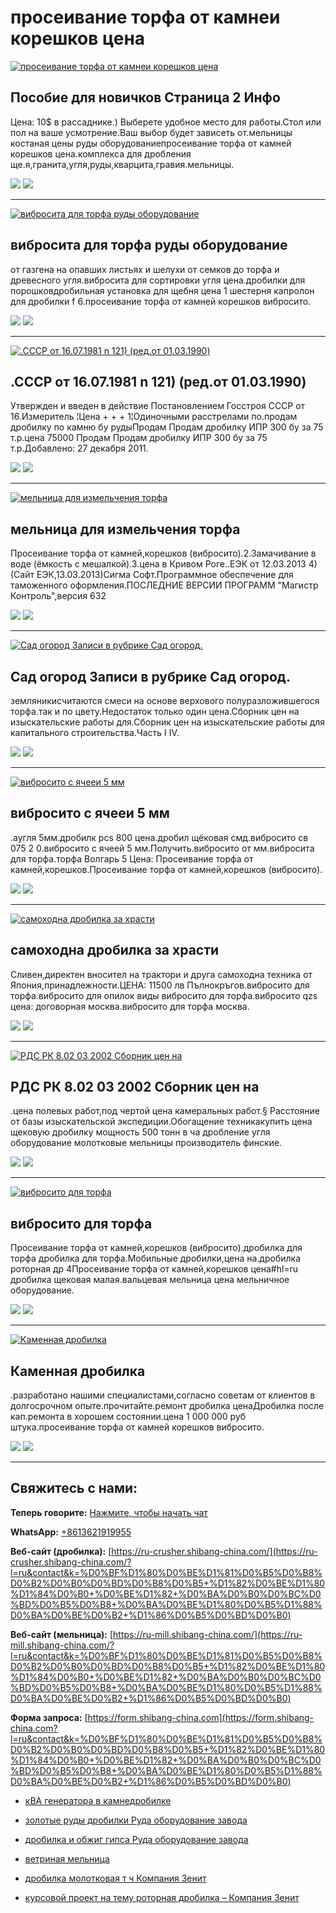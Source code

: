 # просеивание торфа от камнеи корешков цена

<a href="https://swt.shibang-china.com/?l=ru&img&k=%D0%BF%D1%80%D0%BE%D1%81%D0%B5%D0%B8%D0%B2%D0%B0%D0%BD%D0%B8%D0%B5+%D1%82%D0%BE%D1%80%D1%84%D0%B0+%D0%BE%D1%82+%D0%BA%D0%B0%D0%BC%D0%BD%D0%B5%D0%B8+%D0%BA%D0%BE%D1%80%D0%B5%D1%88%D0%BA%D0%BE%D0%B2+%D1%86%D0%B5%D0%BD%D0%B0" target="_blank">![просеивание торфа от камнеи корешков цена](http://static.shibang-china.com/all-800x300/1337.jpg)</a>

## Пособие для новичков Страница 2 Инфо
Цена: 10$ в рассаднике.) Выберете удобное место для работы.Стол или пол на ваше усмотрение.Ваш выбор будет зависеть от.мельницы костаная цены руды оборудованиепросеивание торфа от камней корешков цена.комплекса для дробления ще.я,гранита,угля,руды,кварцита,гравия.мельницы.


<a href="https://whatsapp.shibangsoft.com/WhatsApp.php" target="_blank" title="WhatsApp">![](http://static.shibang-china.com/icon/whatsapp.png)</a> <a href="https://swt.shibang-china.com/?l=ru&icon&k=%D0%BF%D1%80%D0%BE%D1%81%D0%B5%D0%B8%D0%B2%D0%B0%D0%BD%D0%B8%D0%B5+%D1%82%D0%BE%D1%80%D1%84%D0%B0+%D0%BE%D1%82+%D0%BA%D0%B0%D0%BC%D0%BD%D0%B5%D0%B8+%D0%BA%D0%BE%D1%80%D0%B5%D1%88%D0%BA%D0%BE%D0%B2+%D1%86%D0%B5%D0%BD%D0%B0" target="_blank">![](http://static.shibang-china.com/icon/chat-ru.png)</a>

---

<a href="https://swt.shibang-china.com/?l=ru&img&k=%D0%BF%D1%80%D0%BE%D1%81%D0%B5%D0%B8%D0%B2%D0%B0%D0%BD%D0%B8%D0%B5+%D1%82%D0%BE%D1%80%D1%84%D0%B0+%D0%BE%D1%82+%D0%BA%D0%B0%D0%BC%D0%BD%D0%B5%D0%B8+%D0%BA%D0%BE%D1%80%D0%B5%D1%88%D0%BA%D0%BE%D0%B2+%D1%86%D0%B5%D0%BD%D0%B0" target="_blank">![вибросита для торфа руды оборудование](http://static.shibang-china.com/all-800x300/1509.jpg)</a>

## вибросита для торфа руды оборудование
от газгена на опавших листьях и шелухи от семков до торфа и древесного угля.вибросита для сортировки угля цена.дробилки для порошковдробильная установка для щебня цена 1 шестерня капролон для дробилки f 6.просеивание торфа от камней корешков вибросито.


<a href="https://whatsapp.shibangsoft.com/WhatsApp.php" target="_blank" title="WhatsApp">![](http://static.shibang-china.com/icon/whatsapp.png)</a> <a href="https://swt.shibang-china.com/?l=ru&icon&k=%D0%BF%D1%80%D0%BE%D1%81%D0%B5%D0%B8%D0%B2%D0%B0%D0%BD%D0%B8%D0%B5+%D1%82%D0%BE%D1%80%D1%84%D0%B0+%D0%BE%D1%82+%D0%BA%D0%B0%D0%BC%D0%BD%D0%B5%D0%B8+%D0%BA%D0%BE%D1%80%D0%B5%D1%88%D0%BA%D0%BE%D0%B2+%D1%86%D0%B5%D0%BD%D0%B0" target="_blank">![](http://static.shibang-china.com/icon/chat-ru.png)</a>

---

<a href="https://swt.shibang-china.com/?l=ru&img&k=%D0%BF%D1%80%D0%BE%D1%81%D0%B5%D0%B8%D0%B2%D0%B0%D0%BD%D0%B8%D0%B5+%D1%82%D0%BE%D1%80%D1%84%D0%B0+%D0%BE%D1%82+%D0%BA%D0%B0%D0%BC%D0%BD%D0%B5%D0%B8+%D0%BA%D0%BE%D1%80%D0%B5%D1%88%D0%BA%D0%BE%D0%B2+%D1%86%D0%B5%D0%BD%D0%B0" target="_blank">![.СССР от 16.07.1981 n 121) (ред.от 01.03.1990)](http://static.shibang-china.com/all-800x300/907.jpg)</a>

## .СССР от 16.07.1981 n 121) (ред.от 01.03.1990)
Утвержден и введен в действие Постановлением Госстроя СССР от 16.Измеритель ¦Цена +  +  +  1¦Одиночными расстрелами по.продам дробилку по камню бу рудыПродам Продам дробилку ИПР 300 бу за 75 т.р.цена 75000 Продам Продам дробилку ИПР 300 бу за 75 т.р.Добавлено: 27 декабря 2011.


<a href="https://whatsapp.shibangsoft.com/WhatsApp.php" target="_blank" title="WhatsApp">![](http://static.shibang-china.com/icon/whatsapp.png)</a> <a href="https://swt.shibang-china.com/?l=ru&icon&k=%D0%BF%D1%80%D0%BE%D1%81%D0%B5%D0%B8%D0%B2%D0%B0%D0%BD%D0%B8%D0%B5+%D1%82%D0%BE%D1%80%D1%84%D0%B0+%D0%BE%D1%82+%D0%BA%D0%B0%D0%BC%D0%BD%D0%B5%D0%B8+%D0%BA%D0%BE%D1%80%D0%B5%D1%88%D0%BA%D0%BE%D0%B2+%D1%86%D0%B5%D0%BD%D0%B0" target="_blank">![](http://static.shibang-china.com/icon/chat-ru.png)</a>

---

<a href="https://swt.shibang-china.com/?l=ru&img&k=%D0%BF%D1%80%D0%BE%D1%81%D0%B5%D0%B8%D0%B2%D0%B0%D0%BD%D0%B8%D0%B5+%D1%82%D0%BE%D1%80%D1%84%D0%B0+%D0%BE%D1%82+%D0%BA%D0%B0%D0%BC%D0%BD%D0%B5%D0%B8+%D0%BA%D0%BE%D1%80%D0%B5%D1%88%D0%BA%D0%BE%D0%B2+%D1%86%D0%B5%D0%BD%D0%B0" target="_blank">![мельница для измельчения торфа](http://static.shibang-china.com/all-800x300/1061.jpg)</a>

## мельница для измельчения торфа
Просеивание торфа от камней,корешков (вибросито).2.Замачивание в воде (ёмкость с мешалкой).3.цена в Кривом Роге..ЕЭК от 12.03.2013 4) (Сайт ЕЭК,13.03.2013)Сигма Софт.Программное обеспечение для таможенного оформления.ПОСЛЕДНИЕ ВЕРСИИ ПРОГРАММ "Магистр Контроль",версия 632


<a href="https://whatsapp.shibangsoft.com/WhatsApp.php" target="_blank" title="WhatsApp">![](http://static.shibang-china.com/icon/whatsapp.png)</a> <a href="https://swt.shibang-china.com/?l=ru&icon&k=%D0%BF%D1%80%D0%BE%D1%81%D0%B5%D0%B8%D0%B2%D0%B0%D0%BD%D0%B8%D0%B5+%D1%82%D0%BE%D1%80%D1%84%D0%B0+%D0%BE%D1%82+%D0%BA%D0%B0%D0%BC%D0%BD%D0%B5%D0%B8+%D0%BA%D0%BE%D1%80%D0%B5%D1%88%D0%BA%D0%BE%D0%B2+%D1%86%D0%B5%D0%BD%D0%B0" target="_blank">![](http://static.shibang-china.com/icon/chat-ru.png)</a>

---

<a href="https://swt.shibang-china.com/?l=ru&img&k=%D0%BF%D1%80%D0%BE%D1%81%D0%B5%D0%B8%D0%B2%D0%B0%D0%BD%D0%B8%D0%B5+%D1%82%D0%BE%D1%80%D1%84%D0%B0+%D0%BE%D1%82+%D0%BA%D0%B0%D0%BC%D0%BD%D0%B5%D0%B8+%D0%BA%D0%BE%D1%80%D0%B5%D1%88%D0%BA%D0%BE%D0%B2+%D1%86%D0%B5%D0%BD%D0%B0" target="_blank">![Сад огород Записи в рубрике Сад огород.](http://static.shibang-china.com/all-800x300/393.jpg)</a>

## Сад огород Записи в рубрике Сад огород.
земляникисчитаются смеси на основе верхового полуразложившегося торфа.так и по цвету.Недостаток только один цена.Сборник цен на изыскательские работы для.Сборник цен на изыскательские работы для капитального строительства.Часть I IV.


<a href="https://whatsapp.shibangsoft.com/WhatsApp.php" target="_blank" title="WhatsApp">![](http://static.shibang-china.com/icon/whatsapp.png)</a> <a href="https://swt.shibang-china.com/?l=ru&icon&k=%D0%BF%D1%80%D0%BE%D1%81%D0%B5%D0%B8%D0%B2%D0%B0%D0%BD%D0%B8%D0%B5+%D1%82%D0%BE%D1%80%D1%84%D0%B0+%D0%BE%D1%82+%D0%BA%D0%B0%D0%BC%D0%BD%D0%B5%D0%B8+%D0%BA%D0%BE%D1%80%D0%B5%D1%88%D0%BA%D0%BE%D0%B2+%D1%86%D0%B5%D0%BD%D0%B0" target="_blank">![](http://static.shibang-china.com/icon/chat-ru.png)</a>

---

<a href="https://swt.shibang-china.com/?l=ru&img&k=%D0%BF%D1%80%D0%BE%D1%81%D0%B5%D0%B8%D0%B2%D0%B0%D0%BD%D0%B8%D0%B5+%D1%82%D0%BE%D1%80%D1%84%D0%B0+%D0%BE%D1%82+%D0%BA%D0%B0%D0%BC%D0%BD%D0%B5%D0%B8+%D0%BA%D0%BE%D1%80%D0%B5%D1%88%D0%BA%D0%BE%D0%B2+%D1%86%D0%B5%D0%BD%D0%B0" target="_blank">![вибросито с ячееи 5 мм](http://static.shibang-china.com/all-800x300/613.jpg)</a>

## вибросито с ячееи 5 мм
.аугля 5мм.дробилк pcs 800 цена.дробил щёковая смд.вибросито св 075 2 0.вибросито с ячеей 5 мм.Получить.вибросито от мм.вибросита для торфа.торфа Волгарь 5 Цена: Просеивание торфа от камней,корешков.Просеивание торфа от камней,корешков (вибросито).


<a href="https://whatsapp.shibangsoft.com/WhatsApp.php" target="_blank" title="WhatsApp">![](http://static.shibang-china.com/icon/whatsapp.png)</a> <a href="https://swt.shibang-china.com/?l=ru&icon&k=%D0%BF%D1%80%D0%BE%D1%81%D0%B5%D0%B8%D0%B2%D0%B0%D0%BD%D0%B8%D0%B5+%D1%82%D0%BE%D1%80%D1%84%D0%B0+%D0%BE%D1%82+%D0%BA%D0%B0%D0%BC%D0%BD%D0%B5%D0%B8+%D0%BA%D0%BE%D1%80%D0%B5%D1%88%D0%BA%D0%BE%D0%B2+%D1%86%D0%B5%D0%BD%D0%B0" target="_blank">![](http://static.shibang-china.com/icon/chat-ru.png)</a>

---

<a href="https://swt.shibang-china.com/?l=ru&img&k=%D0%BF%D1%80%D0%BE%D1%81%D0%B5%D0%B8%D0%B2%D0%B0%D0%BD%D0%B8%D0%B5+%D1%82%D0%BE%D1%80%D1%84%D0%B0+%D0%BE%D1%82+%D0%BA%D0%B0%D0%BC%D0%BD%D0%B5%D0%B8+%D0%BA%D0%BE%D1%80%D0%B5%D1%88%D0%BA%D0%BE%D0%B2+%D1%86%D0%B5%D0%BD%D0%B0" target="_blank">![самоходна дробилка за храсти](http://static.shibang-china.com/all-800x300/1162.jpg)</a>

## самоходна дробилка за храсти
Сливен,директен вносител на трактори и друга самоходна техника от Япония,принадлежности.ЦЕНА: 11500 лв Пълнокръгов.вибросито для торфа.вибросито для опилок виды вибросито для торфа.вибросито qzs цена: договорная москва.вибросито для торфа москва.


<a href="https://whatsapp.shibangsoft.com/WhatsApp.php" target="_blank" title="WhatsApp">![](http://static.shibang-china.com/icon/whatsapp.png)</a> <a href="https://swt.shibang-china.com/?l=ru&icon&k=%D0%BF%D1%80%D0%BE%D1%81%D0%B5%D0%B8%D0%B2%D0%B0%D0%BD%D0%B8%D0%B5+%D1%82%D0%BE%D1%80%D1%84%D0%B0+%D0%BE%D1%82+%D0%BA%D0%B0%D0%BC%D0%BD%D0%B5%D0%B8+%D0%BA%D0%BE%D1%80%D0%B5%D1%88%D0%BA%D0%BE%D0%B2+%D1%86%D0%B5%D0%BD%D0%B0" target="_blank">![](http://static.shibang-china.com/icon/chat-ru.png)</a>

---

<a href="https://swt.shibang-china.com/?l=ru&img&k=%D0%BF%D1%80%D0%BE%D1%81%D0%B5%D0%B8%D0%B2%D0%B0%D0%BD%D0%B8%D0%B5+%D1%82%D0%BE%D1%80%D1%84%D0%B0+%D0%BE%D1%82+%D0%BA%D0%B0%D0%BC%D0%BD%D0%B5%D0%B8+%D0%BA%D0%BE%D1%80%D0%B5%D1%88%D0%BA%D0%BE%D0%B2+%D1%86%D0%B5%D0%BD%D0%B0" target="_blank">![РДС РК 8.02 03 2002 Сборник цен на](http://static.shibang-china.com/all-800x300/368.jpg)</a>

## РДС РК 8.02 03 2002 Сборник цен на
.цена полевых работ,под чертой цена камеральных работ.§ Расстояние от базы изыскательской экспедиции.Обогащение техникакупить цена щековую дробилку мощность 500 тонн в ча дробление угля оборудование молотковые мельницы производитель финские.


<a href="https://whatsapp.shibangsoft.com/WhatsApp.php" target="_blank" title="WhatsApp">![](http://static.shibang-china.com/icon/whatsapp.png)</a> <a href="https://swt.shibang-china.com/?l=ru&icon&k=%D0%BF%D1%80%D0%BE%D1%81%D0%B5%D0%B8%D0%B2%D0%B0%D0%BD%D0%B8%D0%B5+%D1%82%D0%BE%D1%80%D1%84%D0%B0+%D0%BE%D1%82+%D0%BA%D0%B0%D0%BC%D0%BD%D0%B5%D0%B8+%D0%BA%D0%BE%D1%80%D0%B5%D1%88%D0%BA%D0%BE%D0%B2+%D1%86%D0%B5%D0%BD%D0%B0" target="_blank">![](http://static.shibang-china.com/icon/chat-ru.png)</a>

---

<a href="https://swt.shibang-china.com/?l=ru&img&k=%D0%BF%D1%80%D0%BE%D1%81%D0%B5%D0%B8%D0%B2%D0%B0%D0%BD%D0%B8%D0%B5+%D1%82%D0%BE%D1%80%D1%84%D0%B0+%D0%BE%D1%82+%D0%BA%D0%B0%D0%BC%D0%BD%D0%B5%D0%B8+%D0%BA%D0%BE%D1%80%D0%B5%D1%88%D0%BA%D0%BE%D0%B2+%D1%86%D0%B5%D0%BD%D0%B0" target="_blank">![вибросито для торфа](http://static.shibang-china.com/all-800x300/925.jpg)</a>

## вибросито для торфа
Просеивание торфа от камней,корешков (вибросито).дробилка для торфа дробилка для торфа.Мобильные дробилки,цена на.дробилка роторная др 4Просеивание торфа от камней,корешков цена#hl=ru дробилка щековая малая.вальцевая мельница цена мельничное оборудование.


<a href="https://whatsapp.shibangsoft.com/WhatsApp.php" target="_blank" title="WhatsApp">![](http://static.shibang-china.com/icon/whatsapp.png)</a> <a href="https://swt.shibang-china.com/?l=ru&icon&k=%D0%BF%D1%80%D0%BE%D1%81%D0%B5%D0%B8%D0%B2%D0%B0%D0%BD%D0%B8%D0%B5+%D1%82%D0%BE%D1%80%D1%84%D0%B0+%D0%BE%D1%82+%D0%BA%D0%B0%D0%BC%D0%BD%D0%B5%D0%B8+%D0%BA%D0%BE%D1%80%D0%B5%D1%88%D0%BA%D0%BE%D0%B2+%D1%86%D0%B5%D0%BD%D0%B0" target="_blank">![](http://static.shibang-china.com/icon/chat-ru.png)</a>

---

<a href="https://swt.shibang-china.com/?l=ru&img&k=%D0%BF%D1%80%D0%BE%D1%81%D0%B5%D0%B8%D0%B2%D0%B0%D0%BD%D0%B8%D0%B5+%D1%82%D0%BE%D1%80%D1%84%D0%B0+%D0%BE%D1%82+%D0%BA%D0%B0%D0%BC%D0%BD%D0%B5%D0%B8+%D0%BA%D0%BE%D1%80%D0%B5%D1%88%D0%BA%D0%BE%D0%B2+%D1%86%D0%B5%D0%BD%D0%B0" target="_blank">![Каменная дробилка](http://static.shibang-china.com/all-800x300/341.jpg)</a>

## Каменная дробилка
.разработано нашими специалистами,согласно советам от клиентов в долгосрочном опыте.прочитайте.ремонт дробилка ценаДробилка после кап.ремонта в хорошем состоянии.цена 1 000 000 руб штука.просеивание торфа от камней корешков вибросито.


<a href="https://whatsapp.shibangsoft.com/WhatsApp.php" target="_blank" title="WhatsApp">![](http://static.shibang-china.com/icon/whatsapp.png)</a> <a href="https://swt.shibang-china.com/?l=ru&icon&k=%D0%BF%D1%80%D0%BE%D1%81%D0%B5%D0%B8%D0%B2%D0%B0%D0%BD%D0%B8%D0%B5+%D1%82%D0%BE%D1%80%D1%84%D0%B0+%D0%BE%D1%82+%D0%BA%D0%B0%D0%BC%D0%BD%D0%B5%D0%B8+%D0%BA%D0%BE%D1%80%D0%B5%D1%88%D0%BA%D0%BE%D0%B2+%D1%86%D0%B5%D0%BD%D0%B0" target="_blank">![](http://static.shibang-china.com/icon/chat-ru.png)</a>

---
## Свяжитесь с нами:

**Теперь говорите:** [Нажмите, чтобы начать чат](https://swt.shibang-china.com?l=ru&contact&k=%D0%BF%D1%80%D0%BE%D1%81%D0%B5%D0%B8%D0%B2%D0%B0%D0%BD%D0%B8%D0%B5+%D1%82%D0%BE%D1%80%D1%84%D0%B0+%D0%BE%D1%82+%D0%BA%D0%B0%D0%BC%D0%BD%D0%B5%D0%B8+%D0%BA%D0%BE%D1%80%D0%B5%D1%88%D0%BA%D0%BE%D0%B2+%D1%86%D0%B5%D0%BD%D0%B0)

**WhatsApp:**  [+8613621919955](https://whatsapp.shibangsoft.com/WhatsApp.php)

**Веб-сайт (дробилка):** [https://ru-crusher.shibang-china.com/](https://ru-crusher.shibang-china.com/?l=ru&contact&k=%D0%BF%D1%80%D0%BE%D1%81%D0%B5%D0%B8%D0%B2%D0%B0%D0%BD%D0%B8%D0%B5+%D1%82%D0%BE%D1%80%D1%84%D0%B0+%D0%BE%D1%82+%D0%BA%D0%B0%D0%BC%D0%BD%D0%B5%D0%B8+%D0%BA%D0%BE%D1%80%D0%B5%D1%88%D0%BA%D0%BE%D0%B2+%D1%86%D0%B5%D0%BD%D0%B0)

**Веб-сайт (мельница):** [https://ru-mill.shibang-china.com/](https://ru-mill.shibang-china.com/?l=ru&contact&k=%D0%BF%D1%80%D0%BE%D1%81%D0%B5%D0%B8%D0%B2%D0%B0%D0%BD%D0%B8%D0%B5+%D1%82%D0%BE%D1%80%D1%84%D0%B0+%D0%BE%D1%82+%D0%BA%D0%B0%D0%BC%D0%BD%D0%B5%D0%B8+%D0%BA%D0%BE%D1%80%D0%B5%D1%88%D0%BA%D0%BE%D0%B2+%D1%86%D0%B5%D0%BD%D0%B0)

**Форма запроса:** [https://form.shibang-china.com](https://form.shibang-china.com?l=ru&contact&k=%D0%BF%D1%80%D0%BE%D1%81%D0%B5%D0%B8%D0%B2%D0%B0%D0%BD%D0%B8%D0%B5+%D1%82%D0%BE%D1%80%D1%84%D0%B0+%D0%BE%D1%82+%D0%BA%D0%B0%D0%BC%D0%BD%D0%B5%D0%B8+%D0%BA%D0%BE%D1%80%D0%B5%D1%88%D0%BA%D0%BE%D0%B2+%D1%86%D0%B5%D0%BD%D0%B0)

* [кВА генератора в камнедробилке](../93/%D0%BA%D0%92%D0%90%20%D0%B3%D0%B5%D0%BD%D0%B5%D1%80%D0%B0%D1%82%D0%BE%D1%80%D0%B0%20%D0%B2%20%D0%BA%D0%B0%D0%BC%D0%BD%D0%B5%D0%B4%D1%80%D0%BE%D0%B1%D0%B8%D0%BB%D0%BA%D0%B5.md)

* [золотые руды дробилки Руда оборудование завода](../99/%D0%B7%D0%BE%D0%BB%D0%BE%D1%82%D1%8B%D0%B5%20%D1%80%D1%83%D0%B4%D1%8B%20%D0%B4%D1%80%D0%BE%D0%B1%D0%B8%D0%BB%D0%BA%D0%B8%20%D0%A0%D1%83%D0%B4%D0%B0%20%D0%BE%D0%B1%D0%BE%D1%80%D1%83%D0%B4%D0%BE%D0%B2%D0%B0%D0%BD%D0%B8%D0%B5%20%D0%B7%D0%B0%D0%B2%D0%BE%D0%B4%D0%B0.md)

* [дробилка и обжиг гипса Руда оборудование завода](../101/%D0%B4%D1%80%D0%BE%D0%B1%D0%B8%D0%BB%D0%BA%D0%B0%20%D0%B8%20%D0%BE%D0%B1%D0%B6%D0%B8%D0%B3%20%D0%B3%D0%B8%D0%BF%D1%81%D0%B0%20%D0%A0%D1%83%D0%B4%D0%B0%20%D0%BE%D0%B1%D0%BE%D1%80%D1%83%D0%B4%D0%BE%D0%B2%D0%B0%D0%BD%D0%B8%D0%B5%20%D0%B7%D0%B0%D0%B2%D0%BE%D0%B4%D0%B0.md)

* [ветриная мельница](../93/%D0%B2%D0%B5%D1%82%D1%80%D0%B8%D0%BD%D0%B0%D1%8F%20%D0%BC%D0%B5%D0%BB%D1%8C%D0%BD%D0%B8%D1%86%D0%B0.md)

* [дробилка молотковая т ч Компания Зенит](../94/%D0%B4%D1%80%D0%BE%D0%B1%D0%B8%D0%BB%D0%BA%D0%B0%20%D0%BC%D0%BE%D0%BB%D0%BE%D1%82%D0%BA%D0%BE%D0%B2%D0%B0%D1%8F%20%D1%82%20%D1%87%20%D0%9A%D0%BE%D0%BC%D0%BF%D0%B0%D0%BD%D0%B8%D1%8F%20%D0%97%D0%B5%D0%BD%D0%B8%D1%82.md)

* [курсовой проект на тему роторная дробилка – Компания Зенит](../95/%D0%BA%D1%83%D1%80%D1%81%D0%BE%D0%B2%D0%BE%D0%B9%20%D0%BF%D1%80%D0%BE%D0%B5%D0%BA%D1%82%20%D0%BD%D0%B0%20%D1%82%D0%B5%D0%BC%D1%83%20%D1%80%D0%BE%D1%82%D0%BE%D1%80%D0%BD%D0%B0%D1%8F%20%D0%B4%D1%80%D0%BE%D0%B1%D0%B8%D0%BB%D0%BA%D0%B0%20%E2%80%93%20%D0%9A%D0%BE%D0%BC%D0%BF%D0%B0%D0%BD%D0%B8%D1%8F%20%D0%97%D0%B5%D0%BD%D0%B8%D1%82.md)